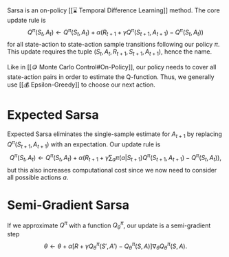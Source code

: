 Sarsa is an on-policy [[⌛️ Temporal Difference Learning]] method. The core update rule is 
$$
Q^\pi(S_t, A_t) \leftarrow Q^\pi(S_t, A_t) + \alpha(R_{t+1} + \gamma Q^\pi(S_{t+1}, A_{t+1}) - Q^\pi(S_t, A_t))
$$
 for all state-action to state-action sample transitions following our policy $\pi$. This update requires the tuple $(S_t, A_t, R_{t+1}, S_{t+1}, A_{t+1}),$ hence the name.

Like in [[🪙 Monte Carlo Control#On-Policy]], our policy needs to cover all state-action pairs in order to estimate the Q-function. Thus, we generally use [[💰 Epsilon-Greedy]] to choose our next action.

# Expected Sarsa
Expected Sarsa eliminates the single-sample estimate for $A_{t+1}$ by replacing $Q^\pi(S_{t+1}, A_{t+1})$ with an expectation. Our update rule is 
$$
Q^\pi(S_t, A_t) \leftarrow Q^\pi(S_t, A_t) + \alpha\left(R_{t+1} + \gamma \sum_a \pi(a \vert S_{t+1}) Q^\pi(S_{t+1}, A_{t+1}) - Q^\pi(S_t, A_t)\right),
$$
 but this also increases computational cost since we now need to consider all possible actions $a$.

# Semi-Gradient Sarsa
If we approximate $Q^\pi$ with a function $Q^\pi_\theta$, our update is a semi-gradient step 
$$
\theta \leftarrow \theta + \alpha[R + \gamma Q^\pi_\theta(S', A') -Q^\pi_\theta(S, A)] \nabla_\theta Q_\theta^\pi(S, A).
$$
